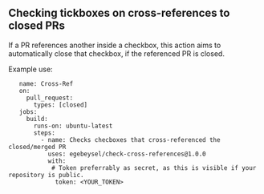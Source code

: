 ## Checking tickboxes on cross-references to closed PRs

If a PR references another inside a checkbox, this action aims to automatically close that checkbox, if the referenced PR is closed.

Example use:

```
   name: Cross-Ref
   on:
     pull_request:
       types: [closed]
   jobs:
     build:
       runs-on: ubuntu-latest
       steps:
         - name: Checks checboxes that cross-referenced the closed/merged PR
           uses: egebeysel/check-cross-references@1.0.0
           with:
            # Token preferrably as secret, as this is visible if your repository is public.
             token: <YOUR_TOKEN>
          
```

